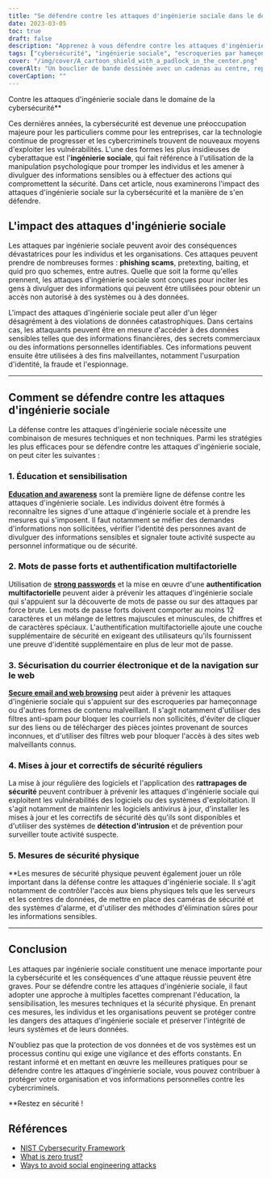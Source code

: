 ```yaml
---
title: "Se défendre contre les attaques d'ingénierie sociale dans le domaine de la cybersécurité"
date: 2023-03-05
toc: true
draft: false
description: "Apprenez à vous défendre contre les attaques d'ingénierie sociale et à protéger vos données contre les cybercriminels dans cet article informatif."
tags: ["cybersécurité", "ingénierie sociale", "escroqueries par hameçonnage", "authentification multifactorielle", "mises à jour de sécurité", "sécurité du mot de passe", "sécurité web", "violations de données", "Sécurité informatique", "vol d'identité", "prévention de la fraude", "prévention de l'espionnage", "sécurité technique", "la sécurité physique", "la sécurité de l'information", "prévention de la cybercriminalité", "détection des intrusions", "correctifs de sécurité", "formation des employés", "protection des données"]
cover: "/img/cover/A_cartoon_shield_with_a_padlock_in_the_center.png"
coverAlt: "Un bouclier de bande dessinée avec un cadenas au centre, représentant l'idée de se défendre contre les attaques d'ingénierie sociale dans le domaine de la cybersécurité"
coverCaption: ""
---
```

 Contre les attaques d'ingénierie sociale dans le domaine de la cybersécurité**

Ces dernières années, la cybersécurité est devenue une préoccupation majeure pour les particuliers comme pour les entreprises, car la technologie continue de progresser et les cybercriminels trouvent de nouveaux moyens d'exploiter les vulnérabilités. L'une des formes les plus insidieuses de cyberattaque est l'**ingénierie sociale**, qui fait référence à l'utilisation de la manipulation psychologique pour tromper les individus et les amener à divulguer des informations sensibles ou à effectuer des actions qui compromettent la sécurité. Dans cet article, nous examinerons l'impact des attaques d'ingénierie sociale sur la cybersécurité et la manière de s'en défendre.

## L'impact des attaques d'ingénierie sociale

Les attaques par ingénierie sociale peuvent avoir des conséquences dévastatrices pour les individus et les organisations. Ces attaques peuvent prendre de nombreuses formes : **phishing scams**, pretexting, baiting, et quid pro quo schemes, entre autres. Quelle que soit la forme qu'elles prennent, les attaques d'ingénierie sociale sont conçues pour inciter les gens à divulguer des informations qui peuvent être utilisées pour obtenir un accès non autorisé à des systèmes ou à des données.

L'impact des attaques d'ingénierie sociale peut aller d'un léger désagrément à des violations de données catastrophiques. Dans certains cas, les attaquants peuvent être en mesure d'accéder à des données sensibles telles que des informations financières, des secrets commerciaux ou des informations personnelles identifiables. Ces informations peuvent ensuite être utilisées à des fins malveillantes, notamment l'usurpation d'identité, la fraude et l'espionnage.

______

## Comment se défendre contre les attaques d'ingénierie sociale

La défense contre les attaques d'ingénierie sociale nécessite une combinaison de mesures techniques et non techniques. Parmi les stratégies les plus efficaces pour se défendre contre les attaques d'ingénierie sociale, on peut citer les suivantes :

### 1. Éducation et sensibilisation

[**Education and awareness**](https://simeononsecurity.ch/articles/how-to-build-and-manage-an-effective-cybersecurity-awareness-training-program/) sont la première ligne de défense contre les attaques d'ingénierie sociale. Les individus doivent être formés à reconnaître les signes d'une attaque d'ingénierie sociale et à prendre les mesures qui s'imposent. Il faut notamment se méfier des demandes d'informations non sollicitées, vérifier l'identité des personnes avant de divulguer des informations sensibles et signaler toute activité suspecte au personnel informatique ou de sécurité.

### 2. Mots de passe forts et authentification multifactorielle

Utilisation de [**strong passwords**](https://simeononsecurity.ch/articles/the-importance-of-password-security-and-best-practices/) et la mise en œuvre d'une **authentification multifactorielle** peuvent aider à prévenir les attaques d'ingénierie sociale qui s'appuient sur la découverte de mots de passe ou sur des attaques par force brute. Les mots de passe forts doivent comporter au moins 12 caractères et un mélange de lettres majuscules et minuscules, de chiffres et de caractères spéciaux. L'authentification multifactorielle ajoute une couche supplémentaire de sécurité en exigeant des utilisateurs qu'ils fournissent une preuve d'identité supplémentaire en plus de leur mot de passe.

### 3. Sécurisation du courrier électronique et de la navigation sur le web

[**Secure email and web browsing**](https://simeononsecurity.ch/recommendations/email) peut aider à prévenir les attaques d'ingénierie sociale qui s'appuient sur des escroqueries par hameçonnage ou d'autres formes de contenu malveillant. Il s'agit notamment d'utiliser des filtres anti-spam pour bloquer les courriels non sollicités, d'éviter de cliquer sur des liens ou de télécharger des pièces jointes provenant de sources inconnues, et d'utiliser des filtres web pour bloquer l'accès à des sites web malveillants connus.

### 4. Mises à jour et correctifs de sécurité réguliers

La mise à jour régulière des logiciels et l'application des **rattrapages de sécurité** peuvent contribuer à prévenir les attaques d'ingénierie sociale qui exploitent les vulnérabilités des logiciels ou des systèmes d'exploitation. Il s'agit notamment de maintenir les logiciels antivirus à jour, d'installer les mises à jour et les correctifs de sécurité dès qu'ils sont disponibles et d'utiliser des systèmes de **détection d'intrusion** et de prévention pour surveiller toute activité suspecte.

### 5. Mesures de sécurité physique

**Les mesures de sécurité physique peuvent également jouer un rôle important dans la défense contre les attaques d'ingénierie sociale. Il s'agit notamment de contrôler l'accès aux biens physiques tels que les serveurs et les centres de données, de mettre en place des caméras de sécurité et des systèmes d'alarme, et d'utiliser des méthodes d'élimination sûres pour les informations sensibles.

______

## Conclusion

Les attaques par ingénierie sociale constituent une menace importante pour la cybersécurité et les conséquences d'une attaque réussie peuvent être graves. Pour se défendre contre les attaques d'ingénierie sociale, il faut adopter une approche à multiples facettes comprenant l'éducation, la sensibilisation, les mesures techniques et la sécurité physique. En prenant ces mesures, les individus et les organisations peuvent se protéger contre les dangers des attaques d'ingénierie sociale et préserver l'intégrité de leurs systèmes et de leurs données.

N'oubliez pas que la protection de vos données et de vos systèmes est un processus continu qui exige une vigilance et des efforts constants. En restant informé et en mettant en œuvre les meilleures pratiques pour se défendre contre les attaques d'ingénierie sociale, vous pouvez contribuer à protéger votre organisation et vos informations personnelles contre les cybercriminels.

**Restez en sécurité !

## Références

- [NIST Cybersecurity Framework](https://www.nist.gov/cyberframework)
- [What is zero trust?](https://www.csoonline.com/article/3247848/what-is-zero-trust-a-model-for-more-effective-security.html)
- [Ways to avoid social engineering attacks](https://usa.kaspersky.com/resource-center/threats/how-to-avoid-social-engineering-attacks)

